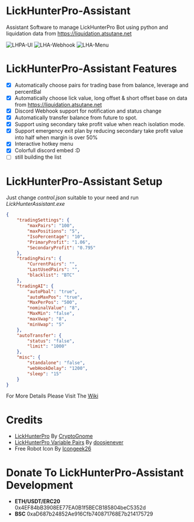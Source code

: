 # LickHunterPro-Assistant
Assistant Software to manage LickHunterPro Bot using python and liquidation data from https://liquidation.atsutane.net

![LHPA-UI](https://user-images.githubusercontent.com/6040550/121283129-33751100-c90d-11eb-8435-93f81acf2bfd.PNG)
![LHA-Webhook](https://user-images.githubusercontent.com/6040550/121284778-f6f6e480-c90f-11eb-965c-1c0d0cab4177.PNG)
![LHA-Menu](https://user-images.githubusercontent.com/6040550/121283197-4f78b280-c90d-11eb-8483-cc99fd1ac573.PNG)

# LickHunterPro-Assistant Features
- [x] Automatically choose pairs for trading base from balance, leverage and percentBal
- [x] Automatically choose lick value, long offset & short offset base on data from https://liquidation.atsutane.net
- [x] Discord Webhook support for notification and status change
- [x] Automatically transfer balance from future to spot.
- [x] Support using secondary take profit value when reach isolation mode.
- [x] Support emergency exit plan by reducing secondary take profit value into half when margin is over 50%
- [x] Interactive hotkey menu
- [x] Colorfull discord embed :D
- [ ] still building the list

# LickHunterPro-Assistant Setup
Just change *control.json* suitable to your need and run *LickHunterAssistant.exe*
```json
{
    "tradingSettings": {
        "maxPairs": "100",
        "maxPositions": "5",
        "IsoPercentage": "10",
        "PrimaryProfit": "1.06",
        "SecondaryProfit": "0.795"
    },
    "tradingPairs": {
        "CurrentPairs": "",
        "LastUsedPairs": "",
        "blacklist": "BTC"
    },
    "tradingAI": {
        "autoPbal": "true",
        "autoMaxPos": "true",
        "MaxPerPos": "500",
        "nominalValue": "8",
        "MaxMin": "false",
        "maxVwap": "8",
        "minVwap": "5"
    },
    "autoTransfer": {
        "status": "false",
        "limit": "1000"
    },
    "misc": {
        "standalone": "false",
        "webHookDelay": "1200",
        "sleep": "15"
    }
}
```
For More Details Please Visit The [Wiki](https://github.com/AtsutaneDotNet/LickHunterPro-Assistant/wiki/LickHunterPro-Assistant-wiki!)

# Credits
- [LickHunterPro](https://github.com/CryptoGnome/LickHunterPRO) By [CryptoGnome](https://github.com/CryptoGnome)
- [LickHunterPro Variable Pairs](https://github.com/doosjenever/Scripts) By [doosjenever](https://github.com/doosjenever)
- Free Robot Icon By [Icongeek26](https://www.flaticon.com/authors/icongeek26)

# Donate To LickHunterPro-Assistant Development
- **ETH/USDT/ERC20** 0x4EF84bB3908EE77EA0B1f5BECB185804beC5352d
- **BSC** 0xaD687b24852Ae916Cfb740871768E7b214175729
